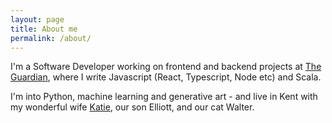 ```yaml
---
layout: page
title: About me
permalink: /about/
---
```


I'm a Software Developer working on frontend and backend projects at [The Guardian](https://www.theguardian.com/), where I write Javascript (React, Typescript, Node etc) and Scala.

I'm into Python, machine learning and generative art - and live in Kent with my wonderful wife [Katie](https://www.katiemillsphotography.co.uk/), our son Elliott, 
and our cat Walter.
